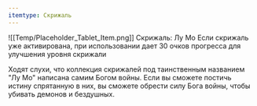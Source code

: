 ```yaml
---
itemtype: Скрижаль
---
```

![[Temp/Placeholder_Tablet_Item.png]]
Скрижаль: Лу Мо
Если скрижаль уже активирована, при использовании дает 30 очков прогресса для улучшения уровня скрижали

Ходят слухи, что коллекция скрижалей под таинственным названием "Лу Мо" написана самим Богом войны. Если вы сможете постичь истину спрятанную в них, вы сможете обрести силу Бога войны, чтобы убивать демонов и бездушных.
